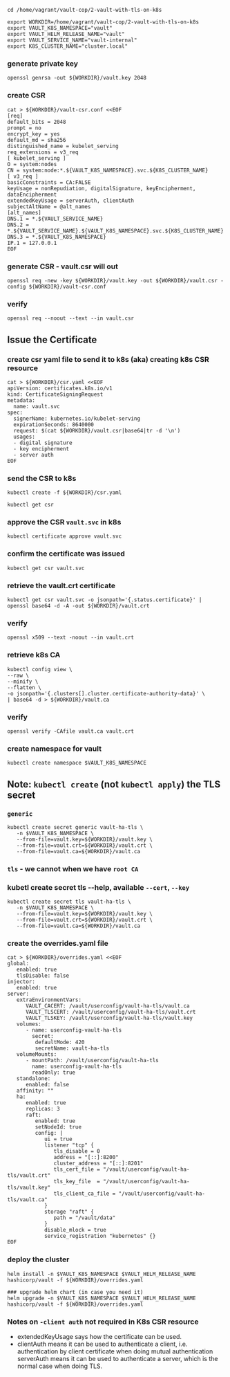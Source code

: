 ```
cd /home/vagrant/vault-cop/2-vault-with-tls-on-k8s
```

```
export WORKDIR=/home/vagrant/vault-cop/2-vault-with-tls-on-k8s
export VAULT_K8S_NAMESPACE="vault"
export VAULT_HELM_RELEASE_NAME="vault"
export VAULT_SERVICE_NAME="vault-internal"
export K8S_CLUSTER_NAME="cluster.local"
```
### generate private key
```
openssl genrsa -out ${WORKDIR}/vault.key 2048
```

### create CSR
```
cat > ${WORKDIR}/vault-csr.conf <<EOF
[req]
default_bits = 2048
prompt = no
encrypt_key = yes
default_md = sha256
distinguished_name = kubelet_serving
req_extensions = v3_req
[ kubelet_serving ]
O = system:nodes
CN = system:node:*.${VAULT_K8S_NAMESPACE}.svc.${K8S_CLUSTER_NAME}
[ v3_req ]
basicConstraints = CA:FALSE
keyUsage = nonRepudiation, digitalSignature, keyEncipherment, dataEncipherment
extendedKeyUsage = serverAuth, clientAuth
subjectAltName = @alt_names
[alt_names]
DNS.1 = *.${VAULT_SERVICE_NAME}
DNS.2 = *.${VAULT_SERVICE_NAME}.${VAULT_K8S_NAMESPACE}.svc.${K8S_CLUSTER_NAME}
DNS.3 = *.${VAULT_K8S_NAMESPACE}
IP.1 = 127.0.0.1
EOF
```

### generate CSR - vault.csr will out
```
openssl req -new -key ${WORKDIR}/vault.key -out ${WORKDIR}/vault.csr -config ${WORKDIR}/vault-csr.conf
```

### verify
```
openssl req --noout --text --in vault.csr
```

## Issue the Certificate
### create csr yaml file to send it to k8s (aka) creating k8s CSR resource
```
cat > ${WORKDIR}/csr.yaml <<EOF
apiVersion: certificates.k8s.io/v1
kind: CertificateSigningRequest
metadata:
  name: vault.svc
spec:
  signerName: kubernetes.io/kubelet-serving
  expirationSeconds: 8640000
  request: $(cat ${WORKDIR}/vault.csr|base64|tr -d '\n')
  usages:
  - digital signature
  - key encipherment
  - server auth
EOF
```


### send the CSR to k8s
```
kubectl create -f ${WORKDIR}/csr.yaml

kubectl get csr
```

### approve the CSR `vault.svc` in k8s
```
kubectl certificate approve vault.svc
```

### confirm the certificate was issued
```
kubectl get csr vault.svc
```

### retrieve the vault.crt certificate
```
kubectl get csr vault.svc -o jsonpath='{.status.certificate}' | openssl base64 -d -A -out ${WORKDIR}/vault.crt
```

### verify
```
openssl x509 --text -noout --in vault.crt
```

### retrieve k8s CA
```
kubectl config view \
--raw \
--minify \
--flatten \
-o jsonpath='{.clusters[].cluster.certificate-authority-data}' \
| base64 -d > ${WORKDIR}/vault.ca
```

### verify
```
openssl verify -CAfile vault.ca vault.crt
```

### create namespace for vault
```
kubectl create namespace $VAULT_K8S_NAMESPACE
```

## Note: `kubectl create` (not `kubectl apply`) the TLS secret
### `generic`
```
kubectl create secret generic vault-ha-tls \
   -n $VAULT_K8S_NAMESPACE \
   --from-file=vault.key=${WORKDIR}/vault.key \
   --from-file=vault.crt=${WORKDIR}/vault.crt \
   --from-file=vault.ca=${WORKDIR}/vault.ca
```

### `tls` - we cannot when we have `root CA`
### kubetl create secret tls --help, available `--cert`, `--key`
```
kubectl create secret tls vault-ha-tls \
   -n $VAULT_K8S_NAMESPACE \
   --from-file=vault.key=${WORKDIR}/vault.key \
   --from-file=vault.crt=${WORKDIR}/vault.crt \
   --from-file=vault.ca=${WORKDIR}/vault.ca
```

### create the overrides.yaml file
```
cat > ${WORKDIR}/overrides.yaml <<EOF
global:
   enabled: true
   tlsDisable: false
injector:
   enabled: true
server:
   extraEnvironmentVars:
      VAULT_CACERT: /vault/userconfig/vault-ha-tls/vault.ca
      VAULT_TLSCERT: /vault/userconfig/vault-ha-tls/vault.crt
      VAULT_TLSKEY: /vault/userconfig/vault-ha-tls/vault.key
   volumes:
      - name: userconfig-vault-ha-tls
        secret:
         defaultMode: 420
         secretName: vault-ha-tls
   volumeMounts:
      - mountPath: /vault/userconfig/vault-ha-tls
        name: userconfig-vault-ha-tls
        readOnly: true
   standalone:
      enabled: false
   affinity: ""
   ha:
      enabled: true
      replicas: 3
      raft:
         enabled: true
         setNodeId: true
         config: |
            ui = true
            listener "tcp" {
               tls_disable = 0
               address = "[::]:8200"
               cluster_address = "[::]:8201"
               tls_cert_file = "/vault/userconfig/vault-ha-tls/vault.crt"
               tls_key_file  = "/vault/userconfig/vault-ha-tls/vault.key"
               tls_client_ca_file = "/vault/userconfig/vault-ha-tls/vault.ca"
            }
            storage "raft" {
               path = "/vault/data"
            }
            disable_mlock = true
            service_registration "kubernetes" {}
EOF
```

### deploy the cluster
```
helm install -n $VAULT_K8S_NAMESPACE $VAULT_HELM_RELEASE_NAME hashicorp/vault -f ${WORKDIR}/overrides.yaml
```
```
### upgrade helm chart (in case you need it)
helm upgrade -n $VAULT_K8S_NAMESPACE $VAULT_HELM_RELEASE_NAME hashicorp/vault -f ${WORKDIR}/overrides.yaml
```

### Notes on `-client auth` not required in K8s CSR resource
* extendedKeyUsage says how the certificate can be used. 
* clientAuth means it can be used to authenticate a client, i.e. authentication by client certificate when doing mutual authentication serverAuth means it can be used to authenticate a server, which is the normal case when doing TLS.